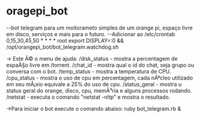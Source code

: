# oragepi_bot
--bot telegram para um moitorameto simples de um orange pi, espaço livre em disco, serviços e mais para o futuro.
--Adicionar ao /etc/crontab
	0,15,30,45,50 * * * * root  export DISPLAY=:0 && /opt/orangepi_bot/bot_telegram.watchdog.sh



-> Este Ã© o menu de ajuda:
 	 /disk_status - mostra a percentagem de espaÃ§o livre em /torrent.
	 /chat_id - mostra qual o id do chat, seja grupo ou conversa com o bot.
	 /temp_status - mostra a temperatura de CPU.
	 /cpu_status - mostra o uso de cpu em percentagem, cada nÃºcleo utilizado em seu mÃ¡xio equivale a 25% do uso de cpu.
	 /status_geral - mostra u status geral do orange, disco, cpu, memÃ³ria e alguns processos rodando.
   /netstat - executa o comando "netstat -nltp" e mostra o resultado. 

->Para iniciar o bot execute o comando abaixo:
	ruby bot_telegram.rb &

